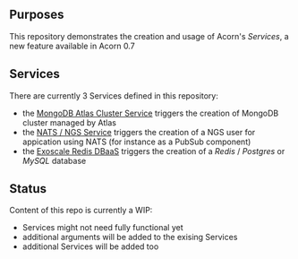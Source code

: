 ## Purposes

This repository demonstrates the creation and usage of Acorn's *Services*, a new feature available in Acorn 0.7

## Services

There are currently 3 Services defined in this repository:

- the [MongoDB Atlas Cluster Service](./atlas/README.md) triggers the creation of MongoDB cluster managed by Atlas
- the [NATS / NGS Service](./ngs/README.md) triggers the creation of a NGS user for appication using NATS (for instance as a PubSub component) 
- the [Exoscale Redis DBaaS](./exoscale-dbaas/README.md) triggers the creation of a *Redis* / *Postgres* or *MySQL* database

## Status

Content of this repo is currently a WIP:
- Services might not need fully functional yet
- additional arguments will be added to the exising Services
- additional Services will be added too
